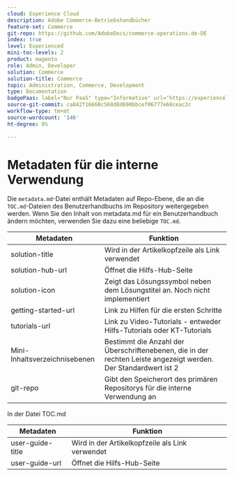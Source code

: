 ```yaml
---
cloud: Experience Cloud
description: Adobe Commerce-Betriebshandbücher
feature-set: Commerce
git-repo: https://github.com/AdobeDocs/commerce-operations.de-DE
index: true
level: Experienced
mini-toc-levels: 2
product: magento
role: Admin, Developer
solution: Commerce
solution-title: Commerce
topic: Administration, Commerce, Development
type: Documentation
badgePaas: label="Nur PaaS" type="Informative" url="https://experienceleague.adobe.com/en/docs/commerce/user-guides/product-solutions" tooltip="Gilt nur für Adobe Commerce in Cloud-Projekten (von Adobe verwaltete PaaS-Infrastruktur) und lokale Projekte."
source-git-commit: ca842f16660c568d8d690bbcef06777e68ceac2c
workflow-type: tm+mt
source-wordcount: '146'
ht-degree: 0%

---
```



# Metadaten für die interne Verwendung

Die `metadata.md`-Datei enthält Metadaten auf Repo-Ebene, die an die `TOC.md`-Dateien des Benutzerhandbuchs im Repository weitergegeben werden. Wenn Sie den Inhalt von metadata.md für ein Benutzerhandbuch ändern möchten, verwenden Sie dazu eine beliebige `TOC.md`.

| Metadaten | Funktion |
|--- |--- |
| solution-title | Wird in der Artikelkopfzeile als Link verwendet |
| solution-hub-url | Öffnet die Hilfs-Hub-Seite |
| solution-icon | Zeigt das Lösungssymbol neben dem Lösungstitel an. Noch nicht implementiert |
| getting-started-url | Link zu Hilfen für die ersten Schritte |
| tutorials-url | Link zu Video-Tutorials - entweder Hilfs-Tutorials oder KT-Tutorials |
| Mini-Inhaltsverzeichnisebenen | Bestimmt die Anzahl der Überschriftenebenen, die in der rechten Leiste angezeigt werden. Der Standardwert ist 2 |
| git-repo | Gibt den Speicherort des primären Repositorys für die interne Verwendung an |

In der Datei TOC.md

| Metadaten | Funktion |
|--- |--- |
| user-guide-title | Wird in der Artikelkopfzeile als Link verwendet |
| user-guide-url | Öffnet die Hilfs-Hub-Seite |
